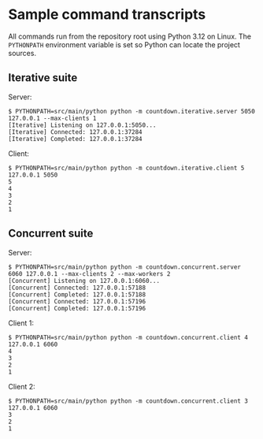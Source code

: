 # Sample command transcripts

All commands run from the repository root using Python 3.12 on Linux. The `PYTHONPATH` environment variable is set so Python can locate the project sources.

## Iterative suite

Server:
```text
$ PYTHONPATH=src/main/python python -m countdown.iterative.server 5050 127.0.0.1 --max-clients 1
[Iterative] Listening on 127.0.0.1:5050...
[Iterative] Connected: 127.0.0.1:37284
[Iterative] Completed: 127.0.0.1:37284
```

Client:
```text
$ PYTHONPATH=src/main/python python -m countdown.iterative.client 5 127.0.0.1 5050
5
4
3
2
1
```

## Concurrent suite

Server:
```text
$ PYTHONPATH=src/main/python python -m countdown.concurrent.server 6060 127.0.0.1 --max-clients 2 --max-workers 2
[Concurrent] Listening on 127.0.0.1:6060...
[Concurrent] Connected: 127.0.0.1:57188
[Concurrent] Completed: 127.0.0.1:57188
[Concurrent] Connected: 127.0.0.1:57196
[Concurrent] Completed: 127.0.0.1:57196
```

Client 1:
```text
$ PYTHONPATH=src/main/python python -m countdown.concurrent.client 4 127.0.0.1 6060
4
3
2
1
```

Client 2:
```text
$ PYTHONPATH=src/main/python python -m countdown.concurrent.client 3 127.0.0.1 6060
3
2
1
```
